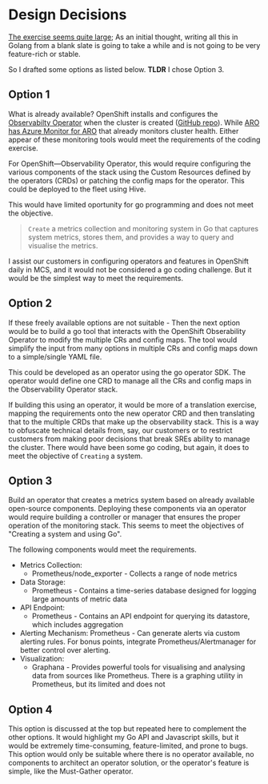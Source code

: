 # Design Decisions
[The exercise seems quite large](assignment.pdf); As an initial thought, writing all this in Golang from a blank slate is going to take a while and is not going to be very feature-rich or stable.

So I drafted some options as listed below.  **TLDR** I chose Option 3.

## Option 1

What is already available? OpenShift installs and configures the [Observabilty Operator](https://docs.openshift.com/container-platform/4.14/observability/monitoring/monitoring-overview.html) when the cluster is created ([GitHub repo](https://github.com/rhobs/observability-operator)). While [ARO has Azure Monitor for ARO](https://learn.microsoft.com/en-us/azure/openshift/howto-monitor-alerts) that already monitors cluster health. Either appear of these monitoring tools would meet the requirements of the coding exercise.

For OpenShift—Observability Operator, this would require configuring the various components of the stack using the Custom Resources defined by the operators (CRDs) or patching the config maps for the operator. This could be deployed to the fleet using Hive.

This would have limited oportunity for go programming and does not meet the objective.

> `Create` a metrics collection and monitoring system in Go that captures system metrics, stores them, and provides a way to query and visualise the metrics.

I assist our customers in configuring operators and features in OpenShift daily in MCS, and it would not be considered a go coding challenge. But it would be the simplest way to meet the requirements.

## Option 2
If these freely available options are not suitable - Then the next option would be to build a go tool that interacts with the OpenShift Obserability Operator to modify the multiple CRs and config maps.  The tool would simplify the input from many options in multiple CRs and config maps down to a simple/single YAML file.  

This could be developed as an operator using the go operator SDK. The operator would define one CRD to manage all the CRs and config maps in the Observability Operator stack.

If building this using an operator, it would be more of a translation exercise, mapping the requirements onto the new operator CRD and then translating that to the multiple CRDs that make up the observability stack. This is a way to obfuscate technical details from, say, our customers or to restrict customers from making poor decisions that break SREs ability to manage the cluster.  There would have been some go coding, but again, it does to meet the objective of `Creating` a system.

## Option 3
Build an operator that creates a metrics system based on already available open-source components. Deploying these components via an operator would require building a controller or manager that ensures the proper operation of the monitoring stack. This seems to meet the objectives of "Creating a system and using Go".

The following components would meet the requirements.
-   Metrics Collection:
    - Prometheus/node_exporter - Collects a range of node metrics
- Data Storage:
    - Prometheus - Contains a time-series database designed for logging large amounts of metric data
- API Endpoint:
    - Prometheus - Contains an API endpoint for querying its datastore, which includes aggregation
- Alerting Mechanism:
  Prometheus - Can generate alerts via custom alerting rules. For bonus points, integrate Prometheus/Alertmanager for better control over alerting.
- Visualization:
    - Graphana - Provides powerful tools for visualising and analysing data from sources like Prometheus. There is a graphing utility in Prometheus, but its limited and does not 

## Option 4
This option is discussed at the top but repeated here to complement the other options. It would highlight my Go API and Javascript skills, but it would be extremely time-consuming, feature-limited, and prone to bugs. This option would only be suitable where there is no operator available, no components to architect an operator solution, or the operator's feature is simple, like the Must-Gather operator.
